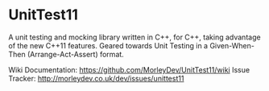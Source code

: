 UnitTest11
==========

A unit testing and mocking library written in C++, for C++, taking advantage of the new C++11 features. Geared towards Unit Testing in a Given-When-Then (Arrange-Act-Assert) format.

Wiki Documentation: https://github.com/MorleyDev/UnitTest11/wiki
Issue Tracker: http://morleydev.co.uk/dev/issues/unittest11
